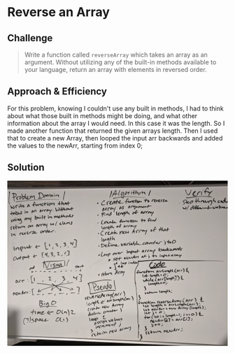 # Reverse an Array

## Challenge
> Write a function called `reverseArray` which takes an array as an argument. Without utilizing any of the built-in methods available to your language, return an array with elements in reversed order.

## Approach & Efficiency
For this problem, knowing I couldn't use any built in methods, I had to think about what those built in methods might be doing, and what other information about the array I would need. In this case it was the length. So I made another function that returned the given arrays length. Then I used that to create a new Array, then looped the input arr backwards and added the values to the newArr, starting from index 0;

## Solution
![Array Reverse Whiteboard](../../assets/arrayreverse.png)